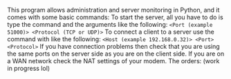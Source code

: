 This program allows administration and server monitoring in Python, and it comes with some basic commands:
To start the server, all you have to do is type the command and the arguments like the following: `<Port (example 51000)> <Protocol (TCP or UDP)>`
To connect a client to a server use the command with like the following: `<Host (example 192.168.0.32)> <Port> <Protocol>`
If you have connection problems then check that you are using the same ports on the server side as you are on the client side.
If you are on a WAN network check the NAT settings of your modem.
The orders:
(work in progress lol)
